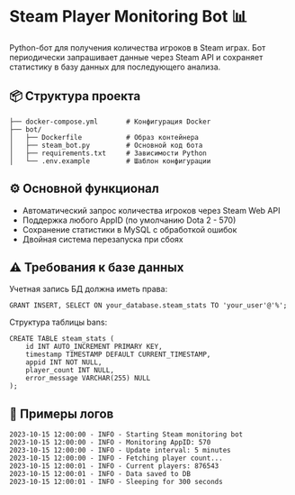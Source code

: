 # Steam Player Monitoring Bot 📊

Python-бот для получения количества игроков в Steam играх. Бот периодически запрашивает данные через Steam API и сохраняет статистику в базу данных для последующего анализа.

## 📦 Структура проекта
```
├── docker-compose.yml       # Конфигурация Docker
├── bot/
│   ├── Dockerfile           # Образ контейнера
│   ├── steam_bot.py         # Основной код бота
│   ├── requirements.txt     # Зависимости Python
│   └── .env.example         # Шаблон конфигурации
```
## ⚙️ Основной функционал
* Автоматический запрос количества игроков через Steam Web API
* Поддержка любого AppID (по умолчанию Dota 2 - 570)
* Сохранение статистики в MySQL с обработкой ошибок
* Двойная система перезапуска при сбоях

## ⚠️ Требования к базе данных

Учетная запись БД должна иметь права:
```
GRANT INSERT, SELECT ON your_database.steam_stats TO 'your_user'@'%';
```
Структура таблицы bans:
```
CREATE TABLE steam_stats (
    id INT AUTO_INCREMENT PRIMARY KEY,
    timestamp TIMESTAMP DEFAULT CURRENT_TIMESTAMP,
    appid INT NOT NULL,
    player_count INT NULL,
    error_message VARCHAR(255) NULL
);
```
## 📝 Примеры логов
```
2023-10-15 12:00:00 - INFO - Starting Steam monitoring bot
2023-10-15 12:00:00 - INFO - Monitoring AppID: 570
2023-10-15 12:00:00 - INFO - Update interval: 5 minutes
2023-10-15 12:00:00 - INFO - Fetching player count...
2023-10-15 12:00:01 - INFO - Current players: 876543
2023-10-15 12:00:01 - INFO - Data saved to DB
2023-10-15 12:00:01 - INFO - Sleeping for 300 seconds
```